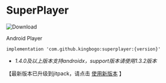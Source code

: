 # SuperPlayer

   ![Download](https://api.bintray.com/packages/kingbogo/maven/SuperPlayer/images/download.svg)
 
 Android Player
 
 ```
 implementation 'com.github.kingbogo:superplayer:{version}'
 ```

* *1.4.0及以上版本支持androidx，support版本请使用1.3.2版本*


【最新版本已升级到jitpack，请点击 [使用新版本](https://gitee.com/kingbogo/SuperPlayer) 】
